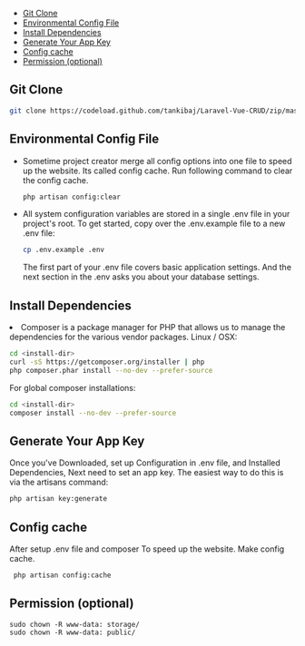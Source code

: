 * [Git Clone](#git-clone)
* [Environmental Config File](#environmental-config-file)
* [Install Dependencies](#install-dependencies)
* [Generate Your App Key](#generate-your-app-key)
* [Config cache](#config-cache)
* [Permission (optional)](#permission-optional)



## Git Clone

```bash
git clone https://codeload.github.com/tankibaj/Laravel-Vue-CRUD/zip/master
```

## Environmental Config File
<ul>

<li>Sometime project creator merge all config options into one file to speed up the website. Its called config cache. Run following command to clear the config cache.

```bash
php artisan config:clear
```
</li>

<li>All system configuration variables are stored in a single .env file in your project's root. To get started, copy over the .env.example file to a new .env file:

```bash
cp .env.example .env
```
The first part of your .env file covers basic application settings. And the next section in the .env asks you about your database settings. 
</li>
</ul>

## Install Dependencies

<li>Composer is a package manager for PHP that allows us to manage the dependencies for the various vendor packages.
Linux / OSX:

```bash
cd <install-dir>
curl -sS https://getcomposer.org/installer | php
php composer.phar install --no-dev --prefer-source
```

For global composer installations:

```bash
cd <install-dir>
composer install --no-dev --prefer-source
```

## Generate Your App Key
Once you've Downloaded, set up Configuration in .env file, and Installed Dependencies, Next need to set an app key. The easiest way to do this is via the artisans command:
```bash
php artisan key:generate
```

## Config cache
After setup .env file and composer To speed up the website. Make config cache.

```bash
 php artisan config:cache
```


## Permission (optional)
```shell
sudo chown -R www-data: storage/
sudo chown -R www-data: public/
```
